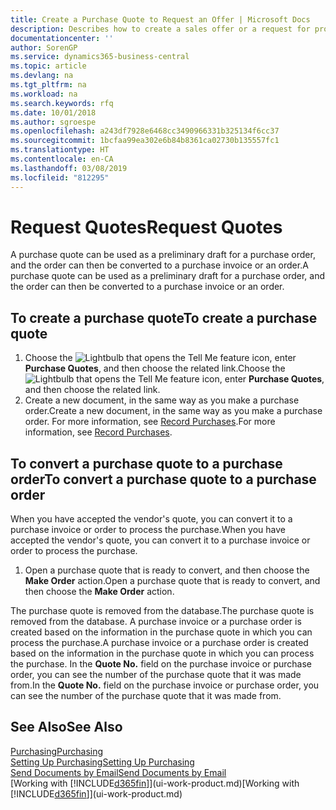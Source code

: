 ```yaml
---
title: Create a Purchase Quote to Request an Offer | Microsoft Docs
description: Describes how to create a sales offer or a request for proposal (RFQ) document to record your offer to a customer to sell products under certain terms.
documentationcenter: ''
author: SorenGP
ms.service: dynamics365-business-central
ms.topic: article
ms.devlang: na
ms.tgt_pltfrm: na
ms.workload: na
ms.search.keywords: rfq
ms.date: 10/01/2018
ms.author: sgroespe
ms.openlocfilehash: a243df7928e6468cc3490966331b325134f6cc37
ms.sourcegitcommit: 1bcfaa99ea302e6b84b8361ca02730b135557fc1
ms.translationtype: HT
ms.contentlocale: en-CA
ms.lasthandoff: 03/08/2019
ms.locfileid: "812295"
---
```

# <a name="request-quotes"></a><span data-ttu-id="6d4cc-103">Request Quotes</span><span class="sxs-lookup"><span data-stu-id="6d4cc-103">Request Quotes</span></span>
<span data-ttu-id="6d4cc-104">A purchase quote can be used as a preliminary draft for a purchase order, and the order can then be converted to a purchase invoice or an order.</span><span class="sxs-lookup"><span data-stu-id="6d4cc-104">A purchase quote can be used as a preliminary draft for a purchase order, and the order can then be converted to a purchase invoice or an order.</span></span>


## <a name="to-create-a-purchase-quote"></a><span data-ttu-id="6d4cc-105">To create a purchase quote</span><span class="sxs-lookup"><span data-stu-id="6d4cc-105">To create a purchase quote</span></span>
1. <span data-ttu-id="6d4cc-106">Choose the ![Lightbulb that opens the Tell Me feature](media/ui-search/search_small.png "Tell me what you want to do") icon, enter **Purchase Quotes**, and then choose the related link.</span><span class="sxs-lookup"><span data-stu-id="6d4cc-106">Choose the ![Lightbulb that opens the Tell Me feature](media/ui-search/search_small.png "Tell me what you want to do") icon, enter **Purchase Quotes**, and then choose the related link.</span></span>
2. <span data-ttu-id="6d4cc-107">Create a new document, in the same way as you make a purchase order.</span><span class="sxs-lookup"><span data-stu-id="6d4cc-107">Create a new document, in the same way as you make a purchase order.</span></span> <span data-ttu-id="6d4cc-108">For more information, see [Record Purchases](purchasing-how-record-purchases.md).</span><span class="sxs-lookup"><span data-stu-id="6d4cc-108">For more information, see [Record Purchases](purchasing-how-record-purchases.md).</span></span>

## <a name="to-convert-a-purchase-quote-to-a-purchase-order"></a><span data-ttu-id="6d4cc-109">To convert a purchase quote to a purchase order</span><span class="sxs-lookup"><span data-stu-id="6d4cc-109">To convert a purchase quote to a purchase order</span></span>
<span data-ttu-id="6d4cc-110">When you have accepted the vendor's quote, you can convert it to a purchase invoice or order to process the purchase.</span><span class="sxs-lookup"><span data-stu-id="6d4cc-110">When you have accepted the vendor's quote, you can convert it to a purchase invoice or order to process the purchase.</span></span>

1. <span data-ttu-id="6d4cc-111">Open a purchase quote that is ready to convert, and then choose the **Make Order** action.</span><span class="sxs-lookup"><span data-stu-id="6d4cc-111">Open a purchase quote that is ready to convert, and then choose the **Make Order** action.</span></span>

<span data-ttu-id="6d4cc-112">The purchase quote is removed from the database.</span><span class="sxs-lookup"><span data-stu-id="6d4cc-112">The purchase quote is removed from the database.</span></span> <span data-ttu-id="6d4cc-113">A purchase invoice or a purchase order is created based on the information in the purchase quote in which you can process the purchase.</span><span class="sxs-lookup"><span data-stu-id="6d4cc-113">A purchase invoice or a purchase order is created based on the information in the purchase quote in which you can process the purchase.</span></span> <span data-ttu-id="6d4cc-114">In the **Quote No.** field on the purchase invoice or purchase order, you can see the number of the purchase quote that it was made from.</span><span class="sxs-lookup"><span data-stu-id="6d4cc-114">In the **Quote No.** field on the purchase invoice or purchase order, you can see the number of the purchase quote that it was made from.</span></span>

## <a name="see-also"></a><span data-ttu-id="6d4cc-115">See Also</span><span class="sxs-lookup"><span data-stu-id="6d4cc-115">See Also</span></span>
[<span data-ttu-id="6d4cc-116">Purchasing</span><span class="sxs-lookup"><span data-stu-id="6d4cc-116">Purchasing</span></span>](purchasing-manage-purchasing.md)  
[<span data-ttu-id="6d4cc-117">Setting Up Purchasing</span><span class="sxs-lookup"><span data-stu-id="6d4cc-117">Setting Up Purchasing</span></span>](purchasing-setup-purchasing.md)  
[<span data-ttu-id="6d4cc-118">Send Documents by Email</span><span class="sxs-lookup"><span data-stu-id="6d4cc-118">Send Documents by Email</span></span>](ui-how-send-documents-email.md)  
<span data-ttu-id="6d4cc-119">[Working with [!INCLUDE[d365fin](includes/d365fin_md.md)]](ui-work-product.md)</span><span class="sxs-lookup"><span data-stu-id="6d4cc-119">[Working with [!INCLUDE[d365fin](includes/d365fin_md.md)]](ui-work-product.md)</span></span>
